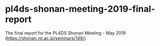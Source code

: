 # pl4ds-shonan-meeting-2019-final-report
The final report for the PL4DS Shonan Meeting - May 2019 (https://shonan.nii.ac.jp/seminars/149/)
